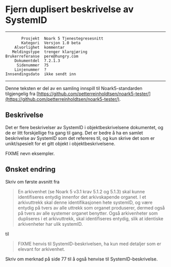 Fjern duplisert beskrivelse av SystemID
=======================================

 ------------------  ---------------------------------
           Prosjekt  Noark 5 Tjenestegresesnitt
           Kategori  Versjon 1.0 beta
        Alvorlighet  kommentar
       Meldingstype  trenger klargjøring
    Brukerreferanse  pere@hungry.com
        Dokumentdel  7.2.1.3
         Sidenummer  75
        Linjenummer  ?
    Innsendingsdato  ikke sendt inn
 ------------------  ---------------------------------

Denne teksten er del av en samling innspill til Noark5-standarden
tilgjengelig fra [https://github.com/petterreinholdtsen/noark5-tester/](https://github.com/petterreinholdtsen/noark5-tester/).

Beskrivelse
-----------

Det er flere beskrivelser av SystemID i objektbeskrivelsene
dokumentet, og de er litt forskjellige fra gang til gang.  Det er
bedre å ha en samlet beskrivelse av SystemID som det refereres til, og
kun skrive det som er unikt/spesielt for et gitt objekt i
objektbeskrivelsene.

FIXME nevn eksempler.

Ønsket endring
--------------

Skriv om første avsnitt fra

> En arkivenhet (se Noark 5 v3.1 krav 5.1.2 og 5.1.3) skal kunne
> identifiseres entydig innenfor det arkivskapende organet. I et
> arkivuttrekk skal denne identifikasjonen hete systemID, og være
> entydig på tvers av alle uttrekk som organet produserer, dermed også
> på tvers av alle systemer organet benytter. Også arkivenheter som
> dupliseres i et arkivuttrekk, skal identifiseres entydig, slik at
> identiske arkivenheter har ulik systemID.

til

> FIXME henvis til SystemID-beskrivelsen, ha kun med detaljer som er
> elevant for arkivenhet.

Skriv om merknad på side 77 til å også henvise til SystemID-beskrivelse.
